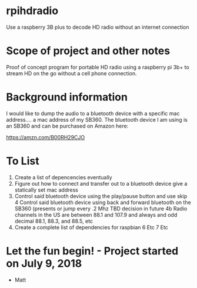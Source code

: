# rpihdradio
Use a raspberry 3B plus to decode HD radio without an internet connection

# Scope of project and other notes
Proof of concept program for portable HD radio using a raspberry pi 3b+ to stream HD on the go without a cell phone connection.

# Background information
I would like to dump the audio to a bluetooth device with a specific mac address.... a mac address of my SB360.
The bluetooth device I am using is an SB360 and can be purchased on Amazon here:

https://amzn.com/B00RH29CJO

# To List
1. Create a list of depencencies eventually
2. Figure out how to connect and transfer out to a bluetooth device give a statically set mac address
3. Control said bluetooth device using the play/pause button and use skip
4  Control said bluetooth device using back and forward bluetooth on the SB360 (presents or jump every .2 Mhz TBD decision in future
4b Radio channels in the US are between 88.1 and 107.9 and always and odd decimal 88.1, 88.3, and 88.5, etc
5. Create a complete list of dependencies for raspbian
6  Etc
7  Etc

# Let the fun begin! - Project started on July 9, 2018
- Matt
